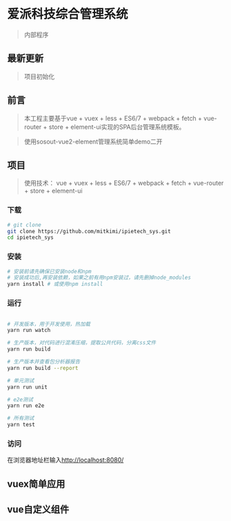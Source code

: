# 爱派科技综合管理系统

> 内部程序

## 最新更新
>  项目初始化

## 前言
>  本工程主要基于vue + vuex + less + ES6/7 + webpack + fetch + vue-router + store + element-ui实现的SPA后台管理系统模板。

> 使用sosout-vue2-element管理系统简单demo二开

## 项目

>  使用技术： vue + vuex + less + ES6/7 + webpack + fetch + vue-router + store + element-ui

### 下载

```bash
# git clone
git clone https://github.com/mitkimi/ipietech_sys.git
cd ipietech_sys
```

### 安装
```bash
# 安装前请先确保已安装node和npm
# 安装成功后,再安装依赖，如果之前有用npm安装过，请先删掉node_modules
yarn install # 或使用npm install
```
### 运行

``` bash

# 开发版本，用于开发使用，热加载
yarn run watch

# 生产版本，对代码进行混淆压缩，提取公共代码，分离css文件
yarn run build

# 生产版本并查看包分析器报告
yarn run build --report

# 单元测试
yarn run unit

# e2e测试
yarn run e2e

# 所有测试
yarn test
```

### 访问
在浏览器地址栏输入[http://localhost:8080/](http://localhost:8080/)

## vuex简单应用

## vue自定义组件
